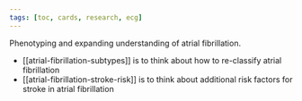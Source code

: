 ```yaml
---
tags: [toc, cards, research, ecg]
---
```


Phenotyping and expanding understanding of atrial fibrillation. 

- [[atrial-fibrillation-subtypes]] is to think about how to re-classify atrial fibrillation
- [[atrial-fibrillation-stroke-risk]] is to think about additional risk factors for stroke in atrial fibrillation